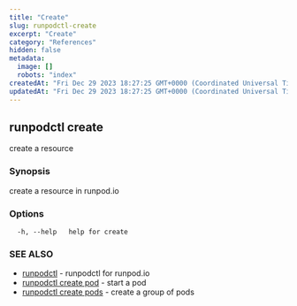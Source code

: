 ```yaml
---
title: "Create"
slug: runpodctl-create
excerpt: "Create"
category: "References"
hidden: false
metadata: 
  image: []
  robots: "index"
createdAt: "Fri Dec 29 2023 18:27:25 GMT+0000 (Coordinated Universal Time)"
updatedAt: "Fri Dec 29 2023 18:27:25 GMT+0000 (Coordinated Universal Time)"
---
```


## runpodctl create

create a resource

### Synopsis

create a resource in runpod.io

### Options

```
  -h, --help   help for create
```

### SEE ALSO

* [runpodctl](runpodctl.md)	 - runpodctl for runpod.io
* [runpodctl create pod](runpodctl_create_pod.md)	 - start a pod
* [runpodctl create pods](runpodctl_create_pods.md)	 - create a group of pods

